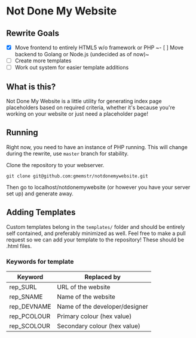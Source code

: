# Not Done My Website

## Rewrite Goals

- [x] Move frontend to entirely HTML5 w/o framework or PHP
~- [ ] Move backend to Golang or Node.js (undecided as of now)~
- [ ] Create more templates
- [ ] Work out system for easier template additions

## What is this?

Not Done My Website is a little utility for generating index page placeholders based on required criteria, whether it's because you're working on your website or just need a placeholder page!

## Running

Right now, you need to have an instance of PHP running. This will change during the rewrite, use `master` branch for stability. 

Clone the repository to your webserver.

```
git clone git@github.com:gmemstr/notdonemywebsite.git
```

Then go to localhost/notdonemywebsite (or however you have your server set up) and generate away.

## Adding Templates

Custom templates belong in the `templates/` folder and should be entirely self contained, and preferably minimized as well. Feel free to make a pull request so we can add your template to the repository! These should be .html files.

### Keywords for template

| Keyword | Replaced by |
|---|---|
| rep_SURL | URL of the website |
| rep_SNAME | Name of the website |
| rep_DEVNAME | Name of the developer/designer |
| rep_PCOLOUR | Primary colour (hex value)|
| rep_SCOLOUR | Secondary colour (hex value) |